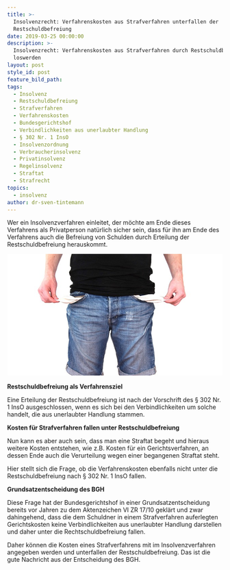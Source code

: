 ```yaml
---
title: >-
  Insolvenzrecht: Verfahrenskosten aus Strafverfahren unterfallen der
  Restschuldbefreiung
date: 2019-03-25 00:00:00
description: >-
  Insolvenzrecht: Verfahrenskosten aus Strafverfahren durch Restschuldbefreiung
  loswerden
layout: post
style_id: post
feature_bild_path:
tags:
  - Insolvenz
  - Restschuldbefreiung
  - Strafverfahren
  - Verfahrenskosten
  - Bundesgerichtshof
  - Verbindlichkeiten aus unerlaubter Handlung
  - § 302 Nr. 1 InsO
  - Insolvenzordnung
  - Verbraucherinsolvenz
  - Privatinsolvenz
  - Regelinsolvenz
  - Straftat
  - Strafrecht
topics:
  - insolvenz
author: dr-sven-tintemann
---
```


Wer ein Insolvenzverfahren einleitet, der möchte am Ende dieses Verfahrens als Privatperson natürlich sicher sein, dass für ihn am Ende des Verfahrens auch die Befreiung von Schulden durch Erteilung der Restschuldbefreiung herauskommt.

![](/uploads/no-money-2070384-640-5.jpg)

**Restschuldbefreiung als Verfahrensziel**

Eine Erteilung der Restschuldbefreiung ist nach der Vorschrift des § 302 Nr. 1 InsO ausgeschlossen, wenn es sich bei den Verbindlichkeiten um solche handelt, die aus unerlaubter Handlung stammen.

**Kosten für Strafverfahren fallen unter Restschuldbefreiung**

Nun kann es aber auch sein, dass man eine Straftat begeht und hieraus weitere Kosten entstehen, wie z.B. Kosten für ein Gerichtsverfahren, an dessen Ende auch die Verurteilung wegen einer begangenen Straftat steht.

Hier stellt sich die Frage, ob die Verfahrenskosten ebenfalls nicht unter die Restschuldbefreiung nach § 302 Nr. 1 InsO fallen.

**Grundsatzentscheidung des BGH**

Diese Frage hat der Bundesgerichtshof in einer Grundsatzentscheidung bereits vor Jahren zu dem Aktenzeichen VI ZR 17/10 geklärt und zwar dahingehend, dass die dem Schuldner in einem Strafverfahren auferlegten Gerichtskosten keine Verbindlichkeiten aus unerlaubter Handlung darstellen und daher unter die Rechtschuldbefreiung fallen.

Daher können die Kosten eines Strafverfahrens mit im Insolvenzverfahren angegeben werden und unterfallen der Restschuldbefreiung. Das ist die gute Nachricht aus der Entscheidung des BGH.